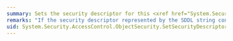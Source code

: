 ```yaml
---
summary: Sets the security descriptor for this <xref href="System.Security.AccessControl.ObjectSecurity"></xref> object from the specified Security Descriptor Definition Language (SDDL) string.
remarks: "If the security descriptor represented by the SDDL string contains `null` for its discretionary access control list (DACL), a single access control entry (ACE) that allows everyone full access (AEFA) is added to the DACL. If an application modifies the DACL of a security descriptor to which an AEFA ACE has been added, the AEFA ACE is persisted with the DACL when that DACL is persisted.  \n  \n This can result in an application unintentionally allowing access to principals. Because of this, an application should check for the existence of an AEFA ACE and remove it before modifying any security descriptor."
uid: System.Security.AccessControl.ObjectSecurity.SetSecurityDescriptorSddlForm*
---
```

